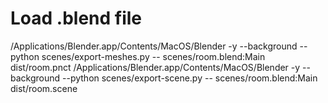 # Load .blend file

/Applications/Blender.app/Contents/MacOS/Blender -y --background --python scenes/export-meshes.py -- scenes/room.blend:Main dist/room.pnct
/Applications/Blender.app/Contents/MacOS/Blender -y --background --python scenes/export-scene.py -- scenes/room.blend:Main dist/room.scene